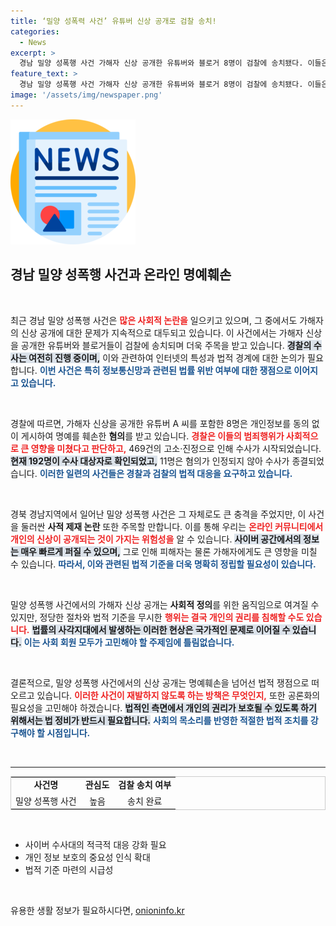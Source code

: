 ```yaml
---
title: ‘밀양 성폭력 사건’ 유튜버 신상 공개로 검찰 송치!
categories:
  - News
excerpt: >
  경남 밀양 성폭행 사건 가해자 신상 공개한 유튜버와 블로거 8명이 검찰에 송치됐다. 이들은 개인정보를 무단으로 게시해 명예훼손 혐의를 받고 있으며, 수사와 고소가 이어지고 있다. 사건의 경과와 파장을 확인해보자!
feature_text: >
  경남 밀양 성폭행 사건 가해자 신상 공개한 유튜버와 블로거 8명이 검찰에 송치됐다. 이들은 개인정보를 무단으로 게시해 명예훼손 혐의를 받고 있으며, 수사와 고소가 이어지고 있다. 사건의 경과와 파장을 확인해보자!
image: '/assets/img/newspaper.png'
---
```


<p><img src="/assets/img/newspaper.png" alt="kimp 속보" /></p>

<h2 data-ke-size="size26">경남 밀양 성폭행 사건과 온라인 명예훼손</h2>

<p data-ke-size="size16">&nbsp;</p>

<p>최근 경남 밀양 성폭행 사건은 <b><span style="color: #ee2323;">많은 사회적 논란을</span></b> 일으키고 있으며, 그 중에서도 가해자의 신상 공개에 대한 문제가 지속적으로 대두되고 있습니다. 이 사건에서는 가해자 신상을 공개한 유튜버와 블로거들이 검찰에 송치되며 더욱 주목을 받고 있습니다. <b><span style="background-color: #21538527;">경찰의 수사는 여전히 진행 중이며,</span></b> 이와 관련하여 인터넷의 특성과 법적 경계에 대한 논의가 필요합니다. <b><span style="color: #1a5490;">이번 사건은 특히 정보통신망과 관련된 법률 위반 여부에 대한 쟁점으로 이어지고 있습니다.</span></b></p>

<p data-ke-size="size16">&nbsp;</p>

<p>경찰에 따르면, 가해자 신상을 공개한 유튜버 A 씨를 포함한 8명은 개인정보를 동의 없이 게시하여 명예를 훼손한 <strong>혐의</strong>를 받고 있습니다. <b><span style="color: #ee2323;">경찰은 이들의 범죄행위가 사회적으로 큰 영향을 미쳤다고 판단하고,</span></b> 469건의 고소·진정으로 인해 수사가 시작되었습니다. <b><span style="background-color: #21538527;">현재 192명이 수사 대상자로 확인되었고,</span></b> 11명은 혐의가 인정되지 않아 수사가 종결되었습니다. <b><span style="color: #1a5490;">이러한 일련의 사건들은 경찰과 검찰의 법적 대응을 요구하고 있습니다.</span></b></p>

<p data-ke-size="size16">&nbsp;</p>

<p>경북 경남지역에서 일어난 밀양 성폭행 사건은 그 자체로도 큰 충격을 주었지만, 이 사건을 둘러싼 <b>사적 제재 논란</b> 또한 주목할 만합니다. 이를 통해 우리는 <b><span style="color: #ee2323;">온라인 커뮤니티에서 개인의 신상이 공개되는 것이 가지는 위험성을</span></b> 알 수 있습니다. <b><span style="background-color: #21538527;">사이버 공간에서의 정보는 매우 빠르게 퍼질 수 있으며,</span></b> 그로 인해 피해자는 물론 가해자에게도 큰 영향을 미칠 수 있습니다. <b><span style="color: #1a5490;">따라서, 이와 관련된 법적 기준을 더욱 명확히 정립할 필요성이 있습니다.</span></b></p>

<p data-ke-size="size16">&nbsp;</p>

<p>밀양 성폭행 사건에서의 가해자 신상 공개는 <b>사회적 정의</b>를 위한 움직임으로 여겨질 수 있지만, 정당한 절차와 법적 기준을 무시한 <b><span style="color: #ee2323;">행위는 결국 개인의 권리를 침해할 수도 있습니다.</span></b> <b><span style="background-color: #21538527;">법률의 사각지대에서 발생하는 이러한 현상은 국가적인 문제로 이어질 수 있습니다.</span></b> <b><span style="color: #1a5490;">이는 사회 회원 모두가 고민해야 할 주제임에 틀림없습니다.</span></b></p>

<p data-ke-size="size16">&nbsp;</p>

<p>결론적으로, 밀양 성폭행 사건에서의 신상 공개는 명예훼손을 넘어선 법적 쟁점으로 떠오르고 있습니다. <b><span style="color: #ee2323;">이러한 사건이 재발하지 않도록 하는 방책은 무엇인지,</span></b> 또한 공론화의 필요성을 고민해야 하겠습니다. <b><span style="background-color: #21538527;">법적인 측면에서 개인의 권리가 보호될 수 있도록 하기 위해서는 법 정비가 반드시 필요합니다.</span></b> <b><span style="color: #1a5490;">사회의 목소리를 반영한 적절한 법적 조치를 강구해야 할 시점입니다.</span></b></p>

<p data-ke-size="size16">&nbsp;</p> 

<hr>

<table style="width:100%; border-collapse: collapse; border: solid 1px #ccc;">
<tr>
<td style="text-align: center; height: 17px;"><b>사건명</b></td>
<td style="text-align: center; height: 17px;"><b>관심도</b></td>
<td style="text-align: center; height: 17px;"><b>검찰 송치 여부</b></td>
</tr>
<tr>
<td style="text-align: center; height: 17px;">밀양 성폭행 사건</td>
<td style="text-align: center; height: 17px;">높음</td>
<td style="text-align: center; height: 17px;">송치 완료</td>
</tr>
</table>

<p data-ke-size="size16">&nbsp;</p>

<ul>
<li>사이버 수사대의 적극적 대응 강화 필요</li>
<li>개인 정보 보호의 중요성 인식 확대</li>
<li>법적 기준 마련의 시급성</li>
</ul> 

<p data-ke-size="size16">&nbsp;</p>
유용한 생활 정보가 필요하시다면, <a href="https://onioninfo.kr" rel="dofollow">onioninfo.kr</a>


